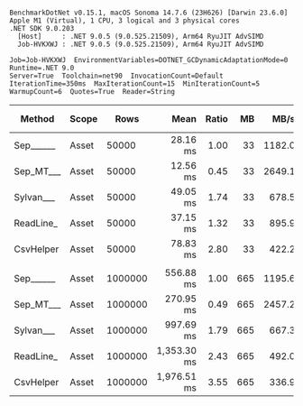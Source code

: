 ```

BenchmarkDotNet v0.15.1, macOS Sonoma 14.7.6 (23H626) [Darwin 23.6.0]
Apple M1 (Virtual), 1 CPU, 3 logical and 3 physical cores
.NET SDK 9.0.203
  [Host]     : .NET 9.0.5 (9.0.525.21509), Arm64 RyuJIT AdvSIMD
  Job-HVKXWJ : .NET 9.0.5 (9.0.525.21509), Arm64 RyuJIT AdvSIMD

Job=Job-HVKXWJ  EnvironmentVariables=DOTNET_GCDynamicAdaptationMode=0  Runtime=.NET 9.0  
Server=True  Toolchain=net90  InvocationCount=Default  
IterationTime=350ms  MaxIterationCount=15  MinIterationCount=5  
WarmupCount=6  Quotes=True  Reader=String  

```
| Method    | Scope | Rows    | Mean        | Ratio | MB  | MB/s   | ns/row | Allocated  | Alloc Ratio |
|---------- |------ |-------- |------------:|------:|----:|-------:|-------:|-----------:|------------:|
| Sep______ | Asset | 50000   |    28.16 ms |  1.00 |  33 | 1182.0 |  563.1 |   13.48 MB |        1.00 |
| Sep_MT___ | Asset | 50000   |    12.56 ms |  0.45 |  33 | 2649.1 |  251.3 |   13.62 MB |        1.01 |
| Sylvan___ | Asset | 50000   |    49.05 ms |  1.74 |  33 |  678.5 |  981.0 |   13.63 MB |        1.01 |
| ReadLine_ | Asset | 50000   |    37.15 ms |  1.32 |  33 |  895.9 |  743.0 |  119.44 MB |        8.86 |
| CsvHelper | Asset | 50000   |    78.83 ms |  2.80 |  33 |  422.2 | 1576.7 |   13.64 MB |        1.01 |
|           |       |         |             |       |     |        |        |            |             |
| Sep______ | Asset | 1000000 |   556.88 ms |  1.00 | 665 | 1195.6 |  556.9 |  260.41 MB |        1.00 |
| Sep_MT___ | Asset | 1000000 |   270.95 ms |  0.49 | 665 | 2457.2 |  271.0 |  266.35 MB |        1.02 |
| Sylvan___ | Asset | 1000000 |   997.69 ms |  1.79 | 665 |  667.3 |  997.7 |  260.57 MB |        1.00 |
| ReadLine_ | Asset | 1000000 | 1,353.30 ms |  2.43 | 665 |  492.0 | 1353.3 | 2385.07 MB |        9.16 |
| CsvHelper | Asset | 1000000 | 1,976.51 ms |  3.55 | 665 |  336.9 | 1976.5 |  260.58 MB |        1.00 |
